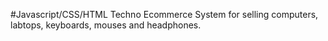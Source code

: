 #Javascript/CSS/HTML
Techno Ecommerce System for selling computers, labtops, keyboards, mouses and headphones.
